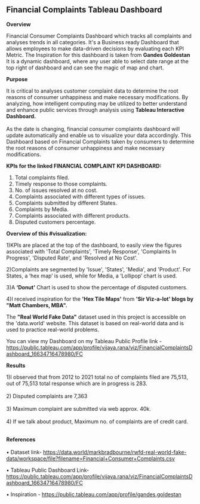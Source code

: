 <b><h2>Financial Complaints Tableau Dashboard</h2></b>

<b>Overview</b>

Financial Consumer Complaints Dashboard which tracks all complaints and analyses trends in all categories. It's a Business ready Dashboard that allows employees to make data-driven decisions by evaluating each KPI Metric. The Inspiration for this dashboard is taken from <b> Gandes Goldestan</b> 
It is a dynamic dashboard, where any user able to select date range at the top right of dashboard and can see the magic of map and chart.

<b>Purpose</b>

It is critical to analyses customer complaint data to determine the root reasons of consumer unhappiness and make necessary modifications. By analyzing, how intelligent computing may be utilized to better understand and enhance public services through analysis using <b> Tableau Interactive Dashboard.</b> <br><br>
As the date is changing, financial consumer complaints dashboard will update automatically and enable us to visualize your data accordingly.
This Dashboard based on Financial Complaints taken by consumers to determine the root reasons of consumer unhappiness and make necessary modifications.

<b>KPIs for the linked FINANCIAL COMPLAINT KPI DASHBOARD:</b>

1) Total complaints filed.<br>
2) Timely response to those complaints.<br>
3) No. of issues resolved at no cost.<br>
4) Complaints associated with different types of issues.<br>
5) Complaints submitted by different States.<br>
6) Complaints by Media.<br>
7) Complaints associated with different products.<br>
8) Disputed customers percentage.<br>

<b>Overview of this #visualization:</b>

1)KPIs are placed at the top of the dashboard, to easily view the figures associated with 'Total Complaints', 'Timely Response', 'Complaints In Progress',  'Disputed Rate', and 'Resolved at No Cost'.<br>

2)Complaints are segmented by 'Issue', 'States', 'Media', and 'Product'. For States, a ‘hex map’ is used, while for Media, a ‘Lollipop’ chart is used.<br>

3)A <b>‘Donut’</b> Chart is used to show the percentage of disputed customers.<br>

4)I received inspiration for the <b>'Hex Tile Maps'</b> from <b> 'Sir Viz-a-lot' blogs by "Matt Chambers, MBA".</b> <br>

The <b>"Real World Fake Data"</b>  dataset used in this project is accessible on the 'data.world' website. This dataset is based on real-world data and is used to practice real-world problems.<br>

You can view my Dashboard on my Tableau Public Profile link -https://public.tableau.com/app/profile/vijaya.rana/viz/FinancialComplaintsDashboard_16634716478980/FC

<b>Results</b>

1)I observed that from 2012 to 2021 total no of complaints filed are 75,513, out of 75,513 total response which are in progress is 283.<br><br>
2) Disputed complaints are 7,363 <br><br>
3) Maximum complaint are submitted via web approx. 40k. <br><br>
4) If we talk about product, Maximum no. of complaints are of credit card.<br><br>


<b>References</b><br><br>
•	Dataset link- https://data.world/markbradbourne/rwfd-real-world-fake-data/workspace/file?filename=Financial+Consumer+Complaints.csv

•	Tableau Public Dashboard Link- https://public.tableau.com/app/profile/vijaya.rana/viz/FinancialComplaintsDashboard_16634716478980/FC

•	Inspiration - https://public.tableau.com/app/profile/gandes.goldestan



